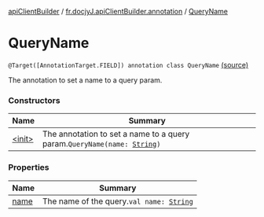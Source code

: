 [apiClientBuilder](../../index.md) / [fr.docjyJ.apiClientBuilder.annotation](../index.md) / [QueryName](./index.md)

# QueryName

`@Target([AnnotationTarget.FIELD]) annotation class QueryName` [(source)](https://github.com/docjyj/apiClientBuilder/tree/master/src/main/kotlin/fr/docjyJ/apiClientBuilder/annotation/QueryName.kt#L12)

The annotation to set a name to a query param.

### Constructors

| Name | Summary |
|---|---|
| [&lt;init&gt;](-init-.md) | The annotation to set a name to a query param.`QueryName(name: `[`String`](https://kotlinlang.org/api/latest/jvm/stdlib/kotlin/-string/index.html)`)` |

### Properties

| Name | Summary |
|---|---|
| [name](name.md) | The name of the query.`val name: `[`String`](https://kotlinlang.org/api/latest/jvm/stdlib/kotlin/-string/index.html) |
